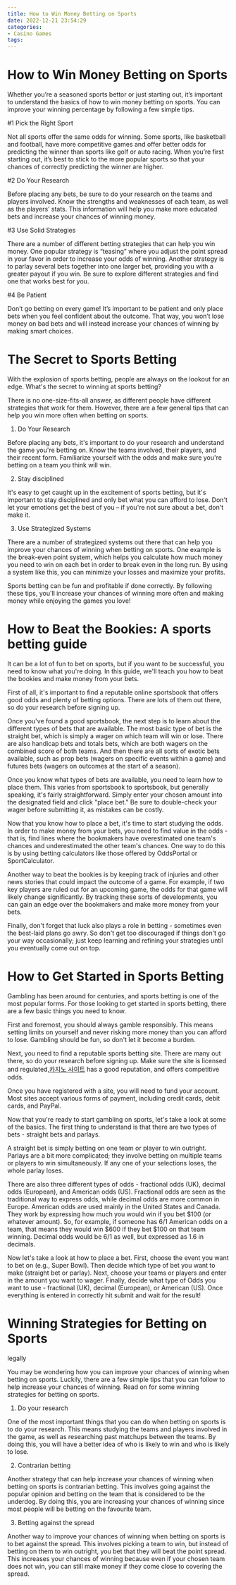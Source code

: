 ```yaml
---
title: How to Win Money Betting on Sports
date: 2022-12-21 23:54:29
categories:
- Casino Games
tags:
---
```



#  How to Win Money Betting on Sports

Whether you’re a seasoned sports bettor or just starting out, it’s important to understand the basics of how to win money betting on sports. You can improve your winning percentage by following a few simple tips.

#1 Pick the Right Sport

Not all sports offer the same odds for winning. Some sports, like basketball and football, have more competitive games and offer better odds for predicting the winner than sports like golf or auto racing. When you’re first starting out, it’s best to stick to the more popular sports so that your chances of correctly predicting the winner are higher.

#2 Do Your Research

Before placing any bets, be sure to do your research on the teams and players involved. Know the strengths and weaknesses of each team, as well as the players’ stats. This information will help you make more educated bets and increase your chances of winning money.

#3 Use Solid Strategies

There are a number of different betting strategies that can help you win money. One popular strategy is “teasing” where you adjust the point spread in your favor in order to increase your odds of winning. Another strategy is to parlay several bets together into one larger bet, providing you with a greater payout if you win. Be sure to explore different strategies and find one that works best for you.

#4 Be Patient

Don’t go betting on every game! It’s important to be patient and only place bets when you feel confident about the outcome. That way, you won’t lose money on bad bets and will instead increase your chances of winning by making smart choices.

#  The Secret to Sports Betting

With the explosion of sports betting, people are always on the lookout for an edge. What's the secret to winning at sports betting?

There is no one-size-fits-all answer, as different people have different strategies that work for them. However, there are a few general tips that can help you win more often when betting on sports.

1. Do Your Research

Before placing any bets, it's important to do your research and understand the game you're betting on. Know the teams involved, their players, and their recent form. Familiarize yourself with the odds and make sure you're betting on a team you think will win.

2. Stay disciplined

It's easy to get caught up in the excitement of sports betting, but it's important to stay disciplined and only bet what you can afford to lose. Don't let your emotions get the best of you – if you're not sure about a bet, don't make it.

3. Use Strategized Systems

There are a number of strategized systems out there that can help you improve your chances of winning when betting on sports. One example is the break-even point system, which helps you calculate how much money you need to win on each bet in order to break even in the long run. By using a system like this, you can minimize your losses and maximize your profits.


Sports betting can be fun and profitable if done correctly. By following these tips, you'll increase your chances of winning more often and making money while enjoying the games you love!

#  How to Beat the Bookies: A sports betting guide

It can be a lot of fun to bet on sports, but if you want to be successful, you need to know what you're doing. In this guide, we'll teach you how to beat the bookies and make money from your bets.

First of all, it's important to find a reputable online sportsbook that offers good odds and plenty of betting options. There are lots of them out there, so do your research before signing up.

Once you've found a good sportsbook, the next step is to learn about the different types of bets that are available. The most basic type of bet is the straight bet, which is simply a wager on which team will win or lose. There are also handicap bets and totals bets, which are both wagers on the combined score of both teams. And then there are all sorts of exotic bets available, such as prop bets (wagers on specific events within a game) and futures bets (wagers on outcomes at the start of a season).

Once you know what types of bets are available, you need to learn how to place them. This varies from sportsbook to sportsbook, but generally speaking, it's fairly straightforward. Simply enter your chosen amount into the designated field and click "place bet." Be sure to double-check your wager before submitting it, as mistakes can be costly.

Now that you know how to place a bet, it's time to start studying the odds. In order to make money from your bets, you need to find value in the odds - that is, find lines where the bookmakers have overestimated one team's chances and underestimated the other team's chances. One way to do this is by using betting calculators like those offered by OddsPortal or SportCalculator.

Another way to beat the bookies is by keeping track of injuries and other news stories that could impact the outcome of a game. For example, if two key players are ruled out for an upcoming game, the odds for that game will likely change significantly. By tracking these sorts of developments, you can gain an edge over the bookmakers and make more money from your bets.

Finally, don't forget that luck also plays a role in betting - sometimes even the best-laid plans go awry. So don't get too discouraged if things don't go your way occasionally; just keep learning and refining your strategies until you eventually come out on top.

#  How to Get Started in Sports Betting

Gambling has been around for centuries, and sports betting is one of the most popular forms. For those looking to get started in sports betting, there are a few basic things you need to know.

First and foremost, you should always gamble responsibly. This means setting limits on yourself and never risking more money than you can afford to lose. Gambling should be fun, so don't let it become a burden.

Next, you need to find a reputable sports betting site. There are many out there, so do your research before signing up. Make sure the site is licensed and regulated,[카지노 사이트](https://choegocasino.com/) has a good reputation, and offers competitive odds.

Once you have registered with a site, you will need to fund your account. Most sites accept various forms of payment, including credit cards, debit cards, and PayPal.

Now that you're ready to start gambling on sports, let's take a look at some of the basics. The first thing to understand is that there are two types of bets - straight bets and parlays.


 A straight bet is simply betting on one team or player to win outright. Parlays are a bit more complicated; they involve betting on multiple teams or players to win simultaneously. If any one of your selections loses, the whole parlay loses.

There are also three different types of odds - fractional odds (UK), decimal odds (European), and American odds (US). Fractional odds are seen as the traditional way to express odds, while decimal odds are more common in Europe. American odds are used mainly in the United States and Canada. They work by expressing how much you would win if you bet $100 (or whatever amount). So, for example, if someone has 6/1 American odds on a team, that means they would win $600 if they bet $100 on that team winning. Decimal odds would be 6/1 as well, but expressed as 1.6 in decimals.

Now let's take a look at how to place a bet. First, choose the event you want to bet on (e.g., Super Bowl). Then decide which type of bet you want to make (straight bet or parlay). Next, choose your teams or players and enter in the amount you want to wager. Finally, decide what type of Odds you want to use - fractional (UK), decimal (European), or American (US). Once everything is entered in correctly hit submit and wait for the result!

#  Winning Strategies for Betting on Sports

 legally

You may be wondering how you can improve your chances of winning when betting on sports. Luckily, there are a few simple tips that you can follow to help increase your chances of winning. Read on for some winning strategies for betting on sports.

1. Do your research

One of the most important things that you can do when betting on sports is to do your research. This means studying the teams and players involved in the game, as well as researching past matchups between the teams. By doing this, you will have a better idea of who is likely to win and who is likely to lose.

2. Contrarian betting

Another strategy that can help increase your chances of winning when betting on sports is contrarian betting. This involves going against the popular opinion and betting on the team that is considered to be the underdog. By doing this, you are increasing your chances of winning since most people will be betting on the favourite team.

3. Betting against the spread

Another way to improve your chances of winning when betting on sports is to bet against the spread. This involves picking a team to win, but instead of betting on them to win outright, you bet that they will beat the point spread. This increases your chances of winning because even if your chosen team does not win, you can still make money if they come close to covering the spread.